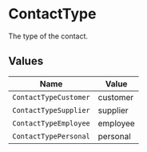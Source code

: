 # ContactType

The type of the contact.


## Values

| Name                  | Value                 |
| --------------------- | --------------------- |
| `ContactTypeCustomer` | customer              |
| `ContactTypeSupplier` | supplier              |
| `ContactTypeEmployee` | employee              |
| `ContactTypePersonal` | personal              |